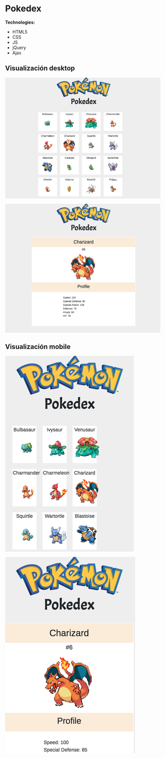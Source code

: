 # Pokedex

**Technologies:**

* HTML5
* CSS
* JS
* jQuery
* Ajax


## Visualización desktop
![Desktop](assets/images/desktop.png)

![Desktop](assets/images/desktop2.png)

## Visualización mobile 
![Mobile](assets/images/mobile.png)

![Mobile](assets/images/mobile2.png)


